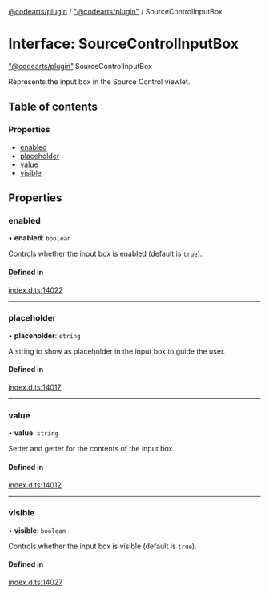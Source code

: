 [@codearts/plugin](../README.md) / ["@codearts/plugin"](../modules/_codearts_plugin_.md) / SourceControlInputBox

# Interface: SourceControlInputBox

["@codearts/plugin"](../modules/_codearts_plugin_.md).SourceControlInputBox

Represents the input box in the Source Control viewlet.

## Table of contents

### Properties

- [enabled](codearts_plugin_.SourceControlInputBox.md#enabled)
- [placeholder](codearts_plugin_.SourceControlInputBox.md#placeholder)
- [value](codearts_plugin_.SourceControlInputBox.md#value)
- [visible](codearts_plugin_.SourceControlInputBox.md#visible)

## Properties

### enabled

• **enabled**: `boolean`

Controls whether the input box is enabled (default is `true`).

#### Defined in

[index.d.ts:14022](https://github.com/huaweicloud/cloudide-plugin-api/blob/5055bbd/index.d.ts#L14022)

___

### placeholder

• **placeholder**: `string`

A string to show as placeholder in the input box to guide the user.

#### Defined in

[index.d.ts:14017](https://github.com/huaweicloud/cloudide-plugin-api/blob/5055bbd/index.d.ts#L14017)

___

### value

• **value**: `string`

Setter and getter for the contents of the input box.

#### Defined in

[index.d.ts:14012](https://github.com/huaweicloud/cloudide-plugin-api/blob/5055bbd/index.d.ts#L14012)

___

### visible

• **visible**: `boolean`

Controls whether the input box is visible (default is `true`).

#### Defined in

[index.d.ts:14027](https://github.com/huaweicloud/cloudide-plugin-api/blob/5055bbd/index.d.ts#L14027)
